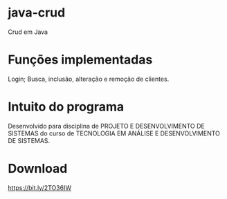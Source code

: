 # java-crud
 Crud em Java

# Funções implementadas
 Login; 
 Busca, inclusão, alteração e remoção de clientes.
 
# Intuito do programa
 Desenvolvido para disciplina de PROJETO E DESENVOLVIMENTO DE SISTEMAS do curso de TECNOLOGIA EM ANÁLISE E DESENVOLVIMENTO DE SISTEMAS.
 
# Download
 https://bit.ly/2TO36IW
